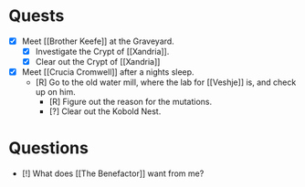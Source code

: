 # Quests

- [X] Meet [[Brother Keefe]] at the Graveyard.
	- [X] Investigate the Crypt of [[Xandria]].
	- [X] Clear out the Crypt of [[Xandria]]

- [X] Meet [[Crucia Cromwell]] after a nights sleep.
	- [R] Go to the old water mill, where the lab for [[Veshje]] is, and check up on him.
		- [R] Figure out the reason for the mutations.
		- [?] Clear out the Kobold Nest.

# Questions

- [!] What does [[The Benefactor]] want from me?